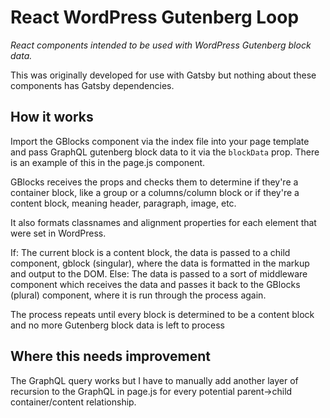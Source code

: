 # React WordPress Gutenberg Loop
*React components intended to be used with WordPress Gutenberg block data.*

This was originally developed for use with Gatsby but nothing about these components has Gatsby dependencies.

## How it works
Import the GBlocks component via the index file into your page template and pass GraphQL gutenberg block data to it via the `blockData` prop. There is an example of this in the page.js component.

GBlocks receives the props and checks them to determine if they're a container block, like a group or a columns/column block or if they're a content block, meaning header, paragraph, image, etc.

It also formats classnames and alignment properties for each element that were set in WordPress.

If:
  The current block is a content block, the data is passed to a child component, gblock (singular), where the data is formatted in the markup and output to the DOM.
Else:
  The data is passed to a sort of middleware component which receives the data and passes it back to the GBlocks (plural) component, where it is run through the process again.
  
The process repeats until every block is determined to be a content block and no more Gutenberg block data is left to process

## Where this needs improvement
The GraphQL query works but I have to manually add another layer of recursion to the GraphQL in page.js for every potential parent->child container/content relationship.
